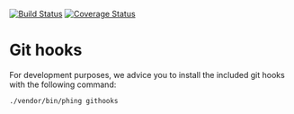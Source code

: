 [![Build Status](https://travis-ci.org/cultuurnet/uitpas-beheer-silex.svg?branch=master)](https://travis-ci.org/cultuurnet/uitpas-beheer-silex)
[![Coverage Status](https://coveralls.io/repos/github/cultuurnet/uitpas-beheer-silex/badge.svg?branch=master)](https://coveralls.io/github/cultuurnet/uitpas-beheer-silex?branch=master)

# Git hooks

For development purposes, we advice you to install the included git hooks with the following command:

    ./vendor/bin/phing githooks
